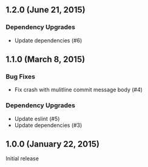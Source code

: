 ## 1.2.0 (June 21, 2015)

### Dependency Upgrades

* Update dependencies (#6)


## 1.1.0 (March 8, 2015)

### Bug Fixes

* Fix crash with mulitline commit message body (#4)

### Dependency Upgrades

* Update eslint (#5)
* Update dependencies (#3)


## 1.0.0 (January 22, 2015)

Initial release
